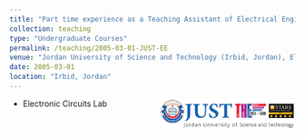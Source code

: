 ```yaml
---
title: "Part time experience as a Teaching Assistant of Electrical Engineering"
collection: teaching
type: "Undergraduate Courses"
permalink: /teaching/2005-03-01-JUST-EE
venue: "Jordan University of Science and Technology (Irbid, Jordan), Electrical Engineering Department"
date: 2005-03-01
location: "Irbid, Jordan"
---
```


*	<a href="http://www.just.edu.jo/Pages/Default.aspx"><img src="/images/logo/just2.png" width="50%" align="right"></a>Electronic Circuits Lab 